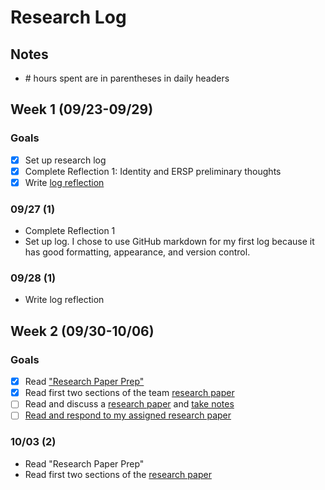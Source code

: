 # Research Log

## Notes
- \# hours spent are in parentheses in daily headers

## Week 1 (09/23-09/29)

### Goals
- [X] Set up research log
- [X] Complete Reflection 1: Identity and ERSP preliminary thoughts
- [X] Write [log reflection](https://docs.google.com/document/d/1tth25z1mP1-FY_61-xe6FEbStgGxtg8T71m375zLqW8/edit?usp=sharing)

### 09/27 (1)
- Complete Reflection 1
- Set up log. I chose to use GitHub markdown for my first log because it has good formatting, appearance, and version control.

### 09/28 (1)
- Write log reflection


## Week 2 (09/30-10/06)

### Goals
- [X] Read ["Research Paper Prep"](https://ersp.cs.ucsb.edu/cs190n/assignment-research-paper-prep)
- [X] Read first two sections of the team [research paper](https://www.usenix.org/system/files/osdi21-ahmad.pdf)
- [ ] Read and discuss a [research paper](https://arxiv.org/pdf/1612.07828.pdf) and [take notes](https://docs.google.com/document/u/2/d/1-BN9rOPSgKlLXDo4_v1QWkaCewLlss2lfjOfiUxtlZY/edit)
- [ ] [Read and respond to my assigned research paper](https://ersp.cs.ucsb.edu/cs190n/assignment-reading-research-paper)

### 10/03 (2)
- Read "Research Paper Prep"
- Read first two sections of the [research paper](https://www.usenix.org/system/files/osdi21-ahmad.pdf)
